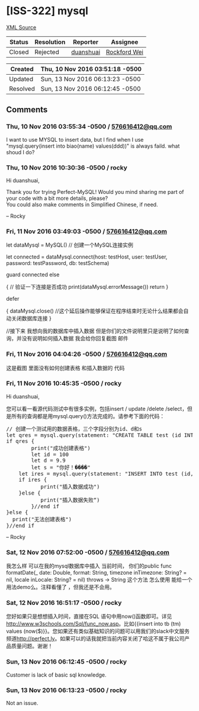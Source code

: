 # [ISS-322] mysql

[XML Source](../xml/ISS-322.xml)
<p></p>





Status|Resolution|Reporter|Assignee
------|----------|--------|--------
Closed|Rejected|[duanshuai](576616412@qq.com)|[Rockford Wei]($rocky)





Created|Thu, 10 Nov 2016 03:51:18 -0500
-------|--------------
Updated|Sun, 13 Nov 2016 06:13:23 -0500
Resolved|Sun, 13 Nov 2016 06:12:45 -0500


## Comments




### Thu, 10 Nov 2016 03:55:34 -0500 / 576616412@qq.com 

<p><p>I want to use MYSQL to insert data, but I find when I use "mysql.query(insert into biao(name) values(ddd))"  is always faild.  what shoud I do?</p></p>


### Thu, 10 Nov 2016 10:30:36 -0500 / rocky 

<p><p>Hi duanshuai,</p>

<p>Thank you for trying Perfect-MySQL! Would you mind sharing me part of your code with a bit more details, please?<br/>
You could also make comments in Simplified Chinese, if need.</p>

<p>– Rocky</p></p>


### Fri, 11 Nov 2016 03:49:03 -0500 / 576616412@qq.com 

<p><p> let dataMysql = MySQL() // 创建一个MySQL连接实例</p>

<p>        let connected = dataMysql.connect(host: testHost, user: testUser, password: testPassword, db: testSchema)</p>

<p>        guard connected else </p>
{
            // 验证一下连接是否成功
            print(dataMysql.errorMessage())
            return
        }

<p>        defer </p>
{
            dataMysql.close() //这个延后操作能够保证在程序结束时无论什么结果都会自动关闭数据库连接
        }
<p>//接下来 我想向我的数据库中插入数据  但是你们的文件说明里只是说明了如何查询，并没有说明如何插入数据    我会给你回复截图 邮件 </p></p>


### Fri, 11 Nov 2016 04:04:26 -0500 / 576616412@qq.com 

<p><p>这是截图   里面没有如何创建表格 和插入数据的  代码  </p></p>


### Fri, 11 Nov 2016 10:45:35 -0500 / rocky 

<p><p>Hi duanshuai,</p>

<p>您可以看一看源代码测试中有很多实例，包括insert / update /delete /select，但是所有的查询都是用mysql.query()方法完成的。请参考下面的代码：</p>
<div class="code panel" style="border-width: 1px;"><div class="codeContent panelContent">
<pre class="code-java"><span class="code-comment">// 创建一个测试用的数据表格，三个字段分别为id、d和s
</span>let qres = mysql.query(statement: <span class="code-quote">"CREATE TABLE test (id INT, d DOUBLE, s VARCHAR(1024))"</span>)
<span class="code-keyword">if</span> qres {
        print(<span class="code-quote">"成功创建表格"</span>)
        let id = 100
        let d = 9.9
        let s = <span class="code-quote">"你好！����"</span>
	let ires = mysql.query(statement: <span class="code-quote">"INSERT INTO test (id,d,s) VALUES (\(id),\(d),\"</span>\(s)\<span class="code-quote">")"</span>)
	<span class="code-keyword">if</span> ires {
           print(<span class="code-quote">"插入数据成功"</span>)
	}<span class="code-keyword">else</span> {
           print("插入数据失败“)
        }<span class="code-comment">//end <span class="code-keyword">if</span>
</span>}<span class="code-keyword">else</span> {
  print(<span class="code-quote">"无法创建表格"</span>)
}<span class="code-comment">//end <span class="code-keyword">if</span></span>
</pre>
</div></div>


<p>– Rocky</p></p>


### Sat, 12 Nov 2016 07:52:00 -0500 / 576616412@qq.com 

<p><p>我怎么样 可以在我的mysql数据库中插入 当前时间， 你们的public func formatDate(_ date: Double, format: String, timezone inTimezone: String? = nil, locale inLocale: String? = nil) throws -&gt; String 这个方法 怎么使用 能给一个用法demo么。注释看懂了 ，但我还是不会用。</p></p>


### Sat, 12 Nov 2016 16:51:17 -0500 / rocky 

<p><p>您好如果只是想想插入时间，直接在SQL 语句中用now()函数即可。详见<a href="http://www.w3schools.com/Sql/func_now.asp" class="external-link" rel="nofollow">http://www.w3schools.com/Sql/func_now.asp</a>。比如{{insert into tb (tm) values (now($)}}。您如果还有类似基础知识的问题可以用我们的slack中文服务频道<a href="http://perfect.ly" class="external-link" rel="nofollow">http://perfect.ly</a>。如果可以的话我就把当前内容关闭了哈这不属于我公司产品质量问题。谢谢！</p></p>


### Sun, 13 Nov 2016 06:12:45 -0500 / rocky 

<p><p>Customer is lack of basic sql knowledge.</p></p>


### Sun, 13 Nov 2016 06:13:23 -0500 / rocky 

<p><p>Not an issue.</p></p>


